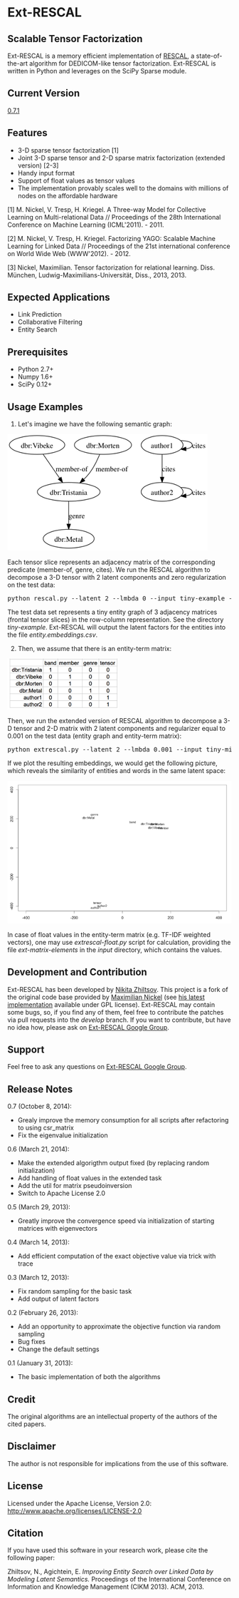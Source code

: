 Ext-RESCAL
=================

Scalable Tensor Factorization
------------------------------

Ext-RESCAL is a memory efficient implementation of [RESCAL](http://www.cip.ifi.lmu.de/~nickel/data/slides-icml2011.pdf), a state-of-the-art algorithm for DEDICOM-like tensor factorization. Ext-RESCAL is written in Python and leverages on the SciPy Sparse module.

Current Version
------------
[0.7.1](https://github.com/nzhiltsov/Ext-RESCAL/archive/0.7.1.zip)

Features
------------

* 3-D sparse tensor factorization [1]
* Joint 3-D sparse tensor and 2-D sparse matrix factorization (extended version) [2-3]
* Handy input format
* Support of float values as tensor values
* The implementation provably scales well to the domains with millions of nodes on the affordable hardware


[1] M. Nickel, V. Tresp, H. Kriegel. A Three-way Model for Collective Learning on Multi-relational Data // Proceedings of the 28th International Conference on Machine Learning (ICML'2011). - 2011. 

[2] M. Nickel, V. Tresp, H. Kriegel. Factorizing YAGO: Scalable Machine Learning for Linked Data // Proceedings of the 21st international conference on World Wide Web (WWW'2012). - 2012.

[3] Nickel, Maximilian. Tensor factorization for relational learning. Diss. München, Ludwig-Maximilians-Universität, Diss., 2013, 2013.

Expected Applications
----------------------
* Link Prediction
* Collaborative Filtering
* Entity Search

Prerequisites
----------------------
* Python 2.7+
* Numpy 1.6+
* SciPy 0.12+

Usage Examples
----------------------

1) Let's imagine we have the following semantic graph:

![semantic-graph](tiny-mixed-example/semantic-graph.png)

Each tensor slice represents an adjacency matrix of the corresponding predicate (member-of, genre, cites). We run the RESCAL algorithm to decompose a 3-D tensor with 2 latent components and zero regularization on the test data:

<pre>python rescal.py --latent 2 --lmbda 0 --input tiny-example --outputentities entity.embeddings.csv --outputfactors latent.factors.csv --log rescal.log</pre>

The test data set represents a tiny entity graph of 3 adjacency matrices (frontal tensor slices) in the row-column representation. See the directory <i>tiny-example</i>.  Ext-RESCAL will output the latent factors for the entities into the file <i>entity.embeddings.csv</i>.

2) Then, we assume that there is an entity-term matrix:

![entity-term-matrix](tiny-mixed-example/entity-term-matrix.png)

Then, we run the extended version of RESCAL algorithm to decompose a 3-D tensor and 2-D matrix with 2 latent components and regularizer equal to 0.001 on the test data (entity graph and entity-term matrix):

<pre>python extrescal.py --latent 2 --lmbda 0.001 --input tiny-mixed-example --outputentities entity.embeddings.csv --outputterms term.embeddings.csv --outputfactors latent.factors.csv --log extrescal.log</pre>

If we plot the resulting embeddings, we would get the following picture, which reveals the similarity of entities and words in the same latent space:

![latent-space-visualization](tiny-mixed-example/TinyMixedExample.png)

In case of float values in the entity-term matrix (e.g. TF-IDF weighted vectors), one may use *extrescal-float.py* script for calculation, providing the file *ext-matrix-elements* in the *input* directory, which contains the values.


Development and Contribution
----------------------

Ext-RESCAL has been developed by [Nikita Zhiltsov](http://linkedin.com/in/nzhiltsov). This project is a fork of the original code base provided by [Maximilian Nickel](http://www.cip.ifi.lmu.de/~nickel/) (see [his latest implementation](https://github.com/mnick/scikit-tensor) available under GPL license). Ext-RESCAL may contain some bugs, so, if you find any of them, feel free to contribute the patches via pull requests into the _develop_ branch. If you want to contribute, but have no idea how, please ask on [Ext-RESCAL Google Group](https://groups.google.com/d/forum/ext-rescal).

Support
-------
Feel free to ask any questions on [Ext-RESCAL Google Group](https://groups.google.com/d/forum/ext-rescal). 


Release Notes
------------
0.7 (October 8, 2014):

* Grealy improve the memory consumption for all scripts after refactoring to using csr_matrix
* Fix the eigenvalue initialization

0.6 (March 21, 2014):

* Make the extended algorigthm output fixed (by replacing random initialization)
* Add handling of float values in the extended task
* Add the util for matrix pseudoinversion
* Switch to Apache License 2.0

0.5 (March 29, 2013):

* Greatly improve the convergence speed via initialization of starting matrices with eigenvectors

0.4 (March 14, 2013):

* Add efficient computation of the exact objective value via trick with trace

0.3 (March 12, 2013):

* Fix random sampling for the basic task
* Add output of latent factors

0.2 (February 26, 2013): 

* Add an opportunity to approximate the objective function via random sampling
* Bug fixes
* Change the default settings

0.1 (January 31, 2013):

* The basic implementation of both the algorithms

Credit
----------------------

The original algorithms are an intellectual property of the authors of the cited papers.

Disclaimer
---------------------
The author is not responsible for implications from the use of this software.

License
---------------------

Licensed under the Apache License, Version 2.0: http://www.apache.org/licenses/LICENSE-2.0

Citation
----------------------
If you have used this software in your research work, please cite the following paper:

Zhiltsov, N., Agichtein, E. _Improving Entity Search over Linked Data by Modeling Latent Semantics._ Proceedings of the International Conference on Information and Knowledge Management (CIKM 2013). ACM, 2013.
